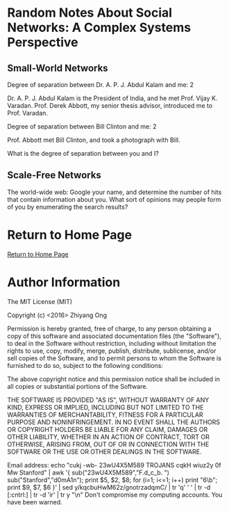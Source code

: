 #	Random Notes About Social Networks: A Complex Systems Perspective 

##	Small-World Networks

Degree of separation between Dr. A. P. J. Abdul Kalam and me: 2 

Dr. A. P. J. Abdul Kalam is the President of India, and he met Prof. Vijay K. Varadan. Prof. Derek Abbott, my senior thesis advisor, introduced me to Prof. Varadan.
 

Degree of separation between Bill Clinton and me: 2  

Prof. Abbott met Bill Clinton, and took a photograph with Bill. 



 

 What is the degree of separation between you and I?





##	Scale-Free Networks 

 The world-wide web: Google your name, and determine the number of hits that contain information about you. What sort of opinions may people form of you by enumerating the search results?



#	Return to Home Page

[Return to Home Page](./README.md)

#	Author Information

The MIT License (MIT)

Copyright (c) <2016> Zhiyang Ong

Permission is hereby granted, free of charge, to any person obtaining a copy of this software and associated documentation files (the "Software"), to deal in the Software without restriction, including without limitation the rights to use, copy, modify, merge, publish, distribute, sublicense, and/or sell copies of the Software, and to permit persons to whom the Software is furnished to do so, subject to the following conditions:

The above copyright notice and this permission notice shall be included in all copies or substantial portions of the Software.

THE SOFTWARE IS PROVIDED "AS IS", WITHOUT WARRANTY OF ANY KIND, EXPRESS OR IMPLIED, INCLUDING BUT NOT LIMITED TO THE WARRANTIES OF MERCHANTABILITY, FITNESS FOR A PARTICULAR PURPOSE AND NONINFRINGEMENT. IN NO EVENT SHALL THE AUTHORS OR COPYRIGHT HOLDERS BE LIABLE FOR ANY CLAIM, DAMAGES OR OTHER LIABILITY, WHETHER IN AN ACTION OF CONTRACT, TORT OR OTHERWISE, ARISING FROM, OUT OF OR IN CONNECTION WITH THE SOFTWARE OR THE USE OR OTHER DEALINGS IN THE SOFTWARE.

Email address: echo "cukj -wb- 23wU4X5M589 TROJANS cqkH wiuz2y 0f Mw Stanford" | awk '{ sub("23wU4X5M589","F.d_c_b. ") sub("Stanford","d0mA1n"); print $5, $2, $8; for (i=1; i<=1; i++) print "6\b"; print $9, $7, $6 }' | sed y/kqcbuHwM62z/gnotrzadqmC/ | tr 'q' ' ' | tr -d [:cntrl:] | tr -d 'ir' | tr y "\n"		Don't compromise my computing accounts. You have been warned.

